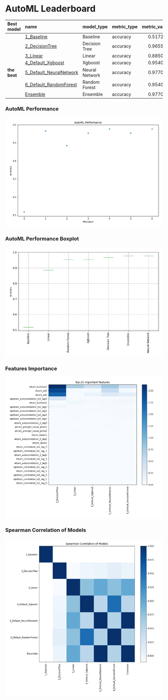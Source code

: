 # AutoML Leaderboard

| Best model   | name                                                         | model_type     | metric_type   |   metric_value |   train_time |
|:-------------|:-------------------------------------------------------------|:---------------|:--------------|---------------:|-------------:|
|              | [1_Baseline](1_Baseline/README.md)                           | Baseline       | accuracy      |       0.517241 |         0.85 |
|              | [2_DecisionTree](2_DecisionTree/README.md)                   | Decision Tree  | accuracy      |       0.965517 |         5.37 |
|              | [3_Linear](3_Linear/README.md)                               | Linear         | accuracy      |       0.885057 |         4.85 |
|              | [4_Default_Xgboost](4_Default_Xgboost/README.md)             | Xgboost        | accuracy      |       0.954023 |         4.86 |
| **the best** | [5_Default_NeuralNetwork](5_Default_NeuralNetwork/README.md) | Neural Network | accuracy      |       0.977011 |         2.68 |
|              | [6_Default_RandomForest](6_Default_RandomForest/README.md)   | Random Forest  | accuracy      |       0.954023 |         7.96 |
|              | [Ensemble](Ensemble/README.md)                               | Ensemble       | accuracy      |       0.977011 |         0.33 |

### AutoML Performance
![AutoML Performance](ldb_performance.png)

### AutoML Performance Boxplot
![AutoML Performance Boxplot](ldb_performance_boxplot.png)

### Features Importance
![features importance across models](features_heatmap.png)



### Spearman Correlation of Models
![models spearman correlation](correlation_heatmap.png)

